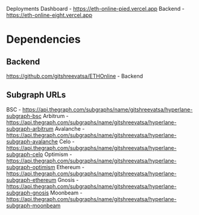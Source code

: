 Deployments 
Dashboard - https://eth-online-pied.vercel.app
Backend -  https://eth-online-eight.vercel.app


# Dependencies
## Backend
https://github.com/gitshreevatsa/ETHOnline - Backend


## Subgraph URLs

BSC - https://api.thegraph.com/subgraphs/name/gitshreevatsa/hyperlane-subgraph-bsc
Arbitrum - https://api.thegraph.com/subgraphs/name/gitshreevatsa/hyperlane-subgraph-arbitrum
Avalanche - https://api.thegraph.com/subgraphs/name/gitshreevatsa/hyperlane-subgraph-avalanche
Celo - https://api.thegraph.com/subgraphs/name/gitshreevatsa/hyperlane-subgraph-celo
Optimism - https://api.thegraph.com/subgraphs/name/gitshreevatsa/hyperlane-subgraph-optimism
Ethereum - https://api.thegraph.com/subgraphs/name/gitshreevatsa/hyperlane-subgraph-ethereum
Gnosis - https://api.thegraph.com/subgraphs/name/gitshreevatsa/hyperlane-subgraph-gnosis
Moonbeam - https://api.thegraph.com/subgraphs/name/gitshreevatsa/hyperlane-subgraph-moonbeam
